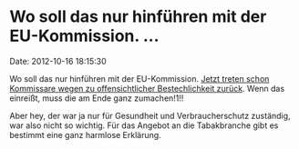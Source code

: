 Wo soll das nur hinführen mit der EU-Kommission. \...
=====================================================

Date: 2012-10-16 18:15:30

Wo soll das nur hinführen mit der EU-Kommission. [Jetzt treten schon
Kommissare wegen zu offensichtlicher Bestechlichkeit
zurück](http://www.spiegel.de/politik/ausland/scheiss-seo-immmer-a-861661.html).
Wenn das einreißt, muss die am Ende ganz zumachen!1!!

Aber hey, der war ja nur für Gesundheit und Verbraucherschutz zuständig,
war also nicht so wichtig. Für das Angebot an die Tabakbranche gibt es
bestimmt eine ganz harmlose Erklärung.
